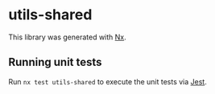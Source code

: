 # utils-shared

This library was generated with [Nx](https://nx.dev).

## Running unit tests

Run `nx test utils-shared` to execute the unit tests via [Jest](https://jestjs.io).
